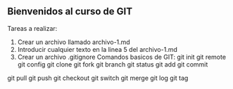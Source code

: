## Bienvenidos al curso de GIT

Tareas a realizar:
1) Crear un archivo llamado archivo-1.md
2) Introducir cualquier texto en la linea 5 del archivo-1.md
3) Crear un archivo .gitignore
Comandos basicos de GIT:
git init
git remote
git config
git clone
git fork
git branch
git status
git add
git commit

git pull
git push
git checkout
git switch
git merge
git log
git tag
